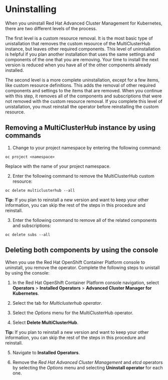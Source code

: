 # Uninstalling

When you uninstall Red Hat Advanced Cluster Management for Kubernetes, there are two different levels of the process. 

The first level is a custom resource removal. It is the most basic type of unistallation that removes the custom resource of the MultiClusterHub instance, but leaves other required components. This level of uninstallation is helpful if you plan another installation that uses the same settings and components of the one that you are removing. Your time to install the next version is reduced when you have all of the other components already installed. 

The second level is a more complete uninstallation, except for a few items, like custom resource definitions. This adds the removal of other required components and settings to the items that are removed. When you continue with this step, it removes all of the components and subscriptions that were not removed with the custom resource removal. If you complete this level of unistallation, you must reinstall the operator before reinstalling the custom resource.

## Removing a MultiClusterHub instance by using commands  

1. Change to your project namespace by entering the following command:

  ```
  oc project <namespace>
  ```

  Replace <namespace> with the name of your project namespace.

2. Enter the following command to remove the MultiClusterHub custom resource:

  ```
  oc delete multiclusterhub --all
  ```

  **Tip:** If you plan to reinstall a new version and want to keep your other information, you can skip the rest of the steps in this procedure and reinstall.  

3. Enter the following command to remove all of the related components and subscriptions:

  ```
  oc delete subs --all
  ```

## Deleting both components by using the console

When you use the Red Hat OpenShift Container Platform console to uninstall, you remove the operator. Complete the following steps to unistall by using the console:

1. In the Red Hat OpenShift Container Platform console navigation, select **Operators** > **Installed Operators** > **Advanced Cluster Manager for Kubernetes**.

2. Select the tab for *Multiclusterhub operator*.

3. Select the *Options* menu for the MultiClusterHub operator. 

4. Select **Delete MultiClusterHub**.

  **Tip:** If you plan to reinstall a new version and want to keep your other information, you can skip the rest of the steps in this     procedure and reinstall.  

5. Navigate to **Installed Operators**. 

6. Remove the *Red Hat Advanced Cluster Management* and *etcd* operators by selecting the *Options* menu and selecting **Uninstall operator** for each one.

